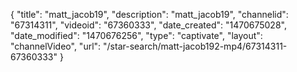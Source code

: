 {
    "title": "matt_jacob19",
    "description": "matt_jacob19",
    "channelid": "67314311",
    "videoid": "67360333",
    "date_created": "1470675028",
    "date_modified": "1470676256",
    "type": "captivate",
    "layout": "channelVideo",
    "url": "\/star-search\/matt-jacob192-mp4\/67314311-67360333"
}